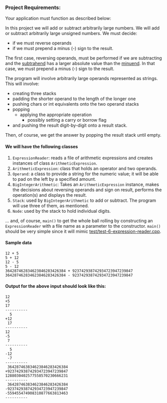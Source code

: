 
### Project Requirements:
Your application must function as described below:

In this project we will add or subtract arbitrarily large numbers. We will add or subtract arbitrarily large unsigned numbers. We must decide:
- if we must reverse operands 
- if we must prepend a minus (-) sign to the result.

The first case, reversing operands, must be performed if we are subtracting and the [subtrahend](https://www.merriam-webster.com/dictionary/subtrahend) has a larger absolute value than the [minuend](https://www.merriam-webster.com/dictionary/minuend).
In that case, we must prepend a minus (-) sign to the result.

The program will involve arbitrarily large operands represented as strings.
This will involve:
- creating three stacks
- padding the shorter operand to the length of the longer one
- pushing chars or int equivalents onto the two operand stacks
- popping
	- applying the appropriate operation
		- possibly setting a carry or borrow flag
- and pushing the result digit-by-digit onto a result stack.

Then, of course, we get the answer by popping the result stack until empty.

#### We will have the following classes
1. `ExpressionReader`: reads a file of arithmetic expressions and creates instances of class `ArithmeticExpression`.
1. `ArithmeticExpression`: class that holds an operator and two operands.
1. `Operand`:  a class to provide a string for the numeric value; it will be able to pad on the left by a specified amount. 
1. `BigIntegerArithmetic`: Takes an `ArithmeticExpression` instance, makes the decisions about reversing operands and sign on result, performs the operation(s) and displays the result.
1. `Stack`: used by `BigIntegerArithmetic` to add or subtract. The program will use three of them, as mentioned.
1. `Node`: used by the stack to hold individual digits.

... and, of course, `main()` to get the whole ball rolling by constructing an `ExpressionReader` with a file name as a parameter to the constructor. `main()` should be very simple since it will mimic [test/test-6-expression-reader.cpp](test/test-6-expression-reader.cpp).

#### Sample data
```
12 + 5
5 + 12
12 - 5
5 - 12
364287462834623846283426384 + 923742938742934723947239847
364287462834623846283426384 - 923742938742934723947239847
```

#### Output for the above input should look like this:
```
12
+5
17
----------
  5
+12
 17
----------
12
-5
 7
----------
  5
-12
 -7
----------
 364287463834623846283426384
+923742938742934723947239847
1288030402577558570230666231
----------
 364287463834623846283426384
-923742938742934723947239847
-559455474908310877663813463
----------
```


